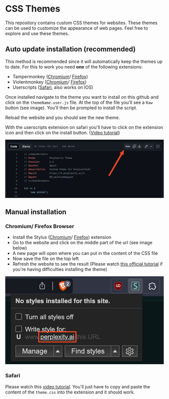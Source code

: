 # CSS Themes
This repository contains custom CSS themes for websites. These themes can be used to customize the appearance of web pages. Feel free to explore and use these themes.

## Auto update installation (recommended)
This method is recommended since it will automatically keep the themes up to date. For this to work you need **one** of the following extensions:
- Tampermonkey ([Chromium](https://chrome.google.com/webstore/detail/tampermonkey/dhdgffkkebhmkfjojejmpbldmpobfkfo)/ [Firefox](https://addons.mozilla.org/en-US/firefox/addon/tampermonkey/))
- Violentmonkey ([Chromium](https://chrome.google.com/webstore/detail/violentmonkey/jinjaccalgkegednnccohejagnlnfdag)/ [Firefox](https://addons.mozilla.org/en-US/firefox/addon/violentmonkey/?utm_source=addons.mozilla.org&utm_medium=referral&utm_content=search))
- Userscripts ([Safari](https://apps.apple.com/us/app/userscripts/id1463298887), also works on IOS)

Once installed navigate to the theme you want to install on this github and click on the `themeName.user.js` file. At the top of the file you'll see a `Raw` button (see image). You'll then be prompted to install the script.

Reload the website and you should see the new theme.

With the userscripts extension on safari you'll have to click on the extension icon and then click on the install button. ([Video tutorial](https://youtu.be/x1r3-L7pdYQ?t=14))

![Github](./tutorial/auto/github.png)

## Manual installation
### Chromium/ Firefox Browser
- Install the Stylus ([Chromium](https://chrome.google.com/webstore/detail/stylus/clngdbkpkpeebahjckkjfobafhncgmne)/ [Firefox](https://addons.mozilla.org/en-US/firefox/addon/styl-us/)) extension
- Go to the website and click on the middle part of the url (see image below)
- A new page will open where you can put in the content of the CSS file
- Now save the file on the top left
- Refresh the website to see the result
(Please watch [this official tutorial](https://www.youtube.com/watch?v=fCVvGwoF5cQ) if you're having difficulties installing the theme)

![Extension](./tutorial/manual/stylus.png)

### Safari
Please watch this [video tutorial](https://youtu.be/x1r3-L7pdYQ?t=14). You'll just have to copy and paste the content of the `theme.css` into the extension and it should work.